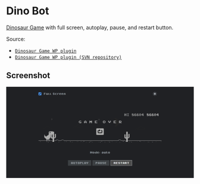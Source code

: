 # Dino Bot
[Dinosaur Game](https://sekedus.github.io/project/dinobot/) with full screen, autoplay, pause, and restart button.

Source:
- [`Dinosaur Game WP plugin`](https://wordpress.org/plugins/dinosaur-game/)
- [`Dinosaur Game WP plugin (SVN repository)`](https://plugins.svn.wordpress.org/dinosaur-game/)

## Screenshot
![Dino Bot (dark)](https://github.com/sekedus/project/blob/main/dinobot/dinobot-ss-desktop-dark.png?raw=true)
